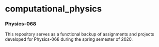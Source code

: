 # computational_physics
### Physics-068


This repository serves as a functional backup of assignments and projects developed for Physics-068 during the spring semester of 2020.

